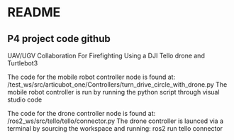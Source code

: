 # README
## P4 project code github

UAV/UGV Collaboration For Firefighting
Using a DJI Tello drone and Turtlebot3

The code for the mobile robot controller node is found at:
  /test_ws/src/articubot_one/Controllers/turn_drive_circle_with_drone.py
The mobile robot controller is run by running the python script through visual studio code

The code for the drone controller node is found at:
  /ros2_ws/src/tello/tello/connector.py
The drone controller is launced via a terminal by sourcing the workspace and running:
  ros2 run tello connector

